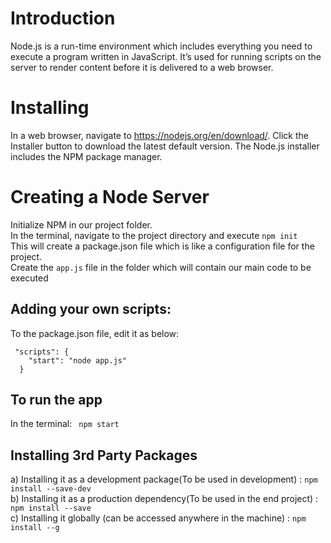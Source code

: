 # Introduction 

Node.js is a run-time environment which includes everything you need to execute a program written in JavaScript.
It’s used for running scripts on the server to render content before it is delivered to a web browser.

# Installing

In a web browser, navigate to https://nodejs.org/en/download/. Click the Installer button to download the latest default version. The Node.js installer includes the NPM package manager.

# Creating a Node Server

Initialize NPM in our project folder. </br> In the terminal, navigate to the project directory and execute ```npm init``` </br>
This will create a package.json file which is like a configuration file for the project. </br>
Create the ```app.js``` file in the folder which will contain our main code to be executed
## Adding your own scripts:
To the package.json file, edit it as below:
```
 "scripts": {
    "start": "node app.js"
  }
```
## To run the app
In the terminal: ``` npm start```

## Installing 3rd Party Packages
a) Installing it as a development package(To be used in development) : ```npm install --save-dev``` </br>
b) Installing it as a production dependency(To be used in the end project) : ```npm install --save``` </br>
c) Installing it globally (can be accessed anywhere in the machine) : ```npm install --g``` </br>



